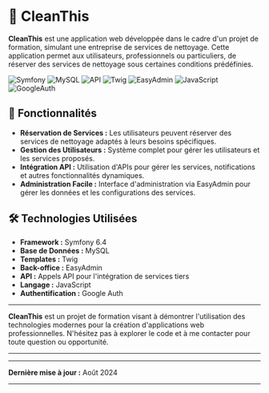 
# 🚀 CleanThis

**CleanThis** est une application web développée dans le cadre d'un projet de formation, simulant une entreprise de services de nettoyage. Cette application permet aux utilisateurs, professionnels ou particuliers, de réserver des services de nettoyage sous certaines conditions prédéfinies.

![Symfony](https://img.shields.io/badge/Symfony-6.4-4BBA7B?logo=symfony&logoColor=white)
![MySQL](https://img.shields.io/badge/MySQL-Database-4479A1?logo=mysql&logoColor=white)
![API](https://img.shields.io/badge/API-Integration-FF6C37?logo=api)
![Twig](https://img.shields.io/badge/Twig-Template-339933?logo=twig&logoColor=white)
![EasyAdmin](https://img.shields.io/badge/EasyAdmin-BackOffice-0078D6?logo=easyadmin&logoColor=white)
![JavaScript](https://img.shields.io/badge/JavaScript-ES6-F7DF1E?logo=javascript&logoColor=black)
![GoogleAuth](https://img.shields.io/badge/Google-Auth-DB4437?logo=google&logoColor=white)

## 🎯 Fonctionnalités

- **Réservation de Services :** Les utilisateurs peuvent réserver des services de nettoyage adaptés à leurs besoins spécifiques.
- **Gestion des Utilisateurs :** Système complet pour gérer les utilisateurs et les services proposés.
- **Intégration API :** Utilisation d'APIs pour gérer les services, notifications et autres fonctionnalités dynamiques.
- **Administration Facile :** Interface d'administration via EasyAdmin pour gérer les données et les configurations des services.

## 🛠️ Technologies Utilisées

- **Framework :** Symfony 6.4
- **Base de Données :** MySQL
- **Templates :** Twig
- **Back-office :** EasyAdmin
- **API :** Appels API pour l'intégration de services tiers
- **Langage :** JavaScript
- **Authentification :** Google Auth

---

**CleanThis** est un projet de formation visant à démontrer l'utilisation des technologies modernes pour la création d'applications web professionnelles. N'hésitez pas à explorer le code et à me contacter pour toute question ou opportunité.

---

---

**Dernière mise à jour :** Août 2024


---
